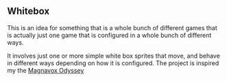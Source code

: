 ## Whitebox

This is an idea for something that is a whole bunch of different games that is actually just one game that is configured in a whole bunch of different ways.

It involves just one or more simple white box sprites that move, and behave in different ways depending on how it is configured. The project is inspired my the [Magnavox Odyssey](https://en.wikipedia.org/wiki/Magnavox_Odyssey)

